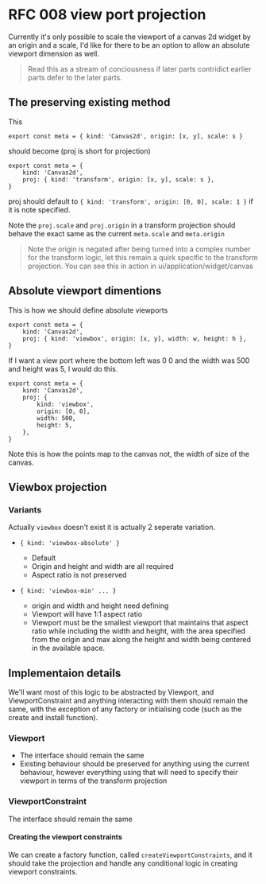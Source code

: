 # RFC 008 view port projection

Currently it's only possible to scale the viewport
of a canvas 2d widget by an origin and a scale, I'd
like for there to be an option to allow an absolute
viewport dimension as well.

> Read this as a stream of conciousness if later parts
> contridict earlier parts defer to the later parts.

## The preserving existing method

This

```
export const meta = { kind: 'Canvas2d', origin: [x, y], scale: s }
```

should become (proj is short for projection)

```
export const meta = {
    kind: 'Canvas2d',
    proj: { kind: 'transform', origin: [x, y], scale: s },
}
```

proj should default to `{ kind: 'transform', origin: [0, 0], scale: 1 }`
if it is note specified.

Note the `proj.scale` and `proj.origin` in a transform
projection should behave the exact same as the
current `meta.scale` and `meta.origin`

> Note the origin is negated after being turned into
  a complex number for the transform logic, let this
  remain a quirk specific to the transform projection.
  You can see this in action in ui/application/widget/canvas

## Absolute viewport dimentions

This is how we should define absolute viewports

```
export const meta = {
    kind: 'Canvas2d',
    proj: { kind: 'viewbox', origin: [x, y], width: w, height: h },
}
```

If I want a view port where the bottom left was 0 0 and the
width was 500 and height was 5, I would do this.

```
export const meta = {
    kind: 'Canvas2d',
    proj: {
        kind: 'viewbox',
        origin: [0, 0],
        width: 500,
        height: 5,
    },
}
```

Note this is how the points map to the canvas not, the width of size of the canvas.

## Viewbox projection
### Variants

Actually `viewbox` doesn't exist it is actually 2
seperate variation.

- `{ kind: 'viewbox-absolute' }`
  - Default
  - Origin and height and width are all required
  - Aspect ratio is not preserved

- `{ kind: 'viewbox-min' ... }`
  - origin and width and height need defining
  - Viewport will have 1:1 aspect ratio
  - Viewport must be the smallest viewport
    that maintains that aspect ratio while
    including the width and height, with the
    area specified from the origin and max
    along the height and width being centered
    in the available space.

## Implementaion details

We'll want most of this logic to be abstracted by
Viewport, and ViewportConstraint and anything
interacting with them should remain the same, with
the exception of any factory or initialising code
(such as the create and install function).

### Viewport

- The interface should remain the same
- Existing behaviour should be preserved for
  anything using the current behaviour, however
  everything using that will need to specify their
  viewport in terms of the transform projection

### ViewportConstraint

The interface should remain the same

#### Creating the viewport constraints

We can create a factory function, called
`createViewportConstraints`, and it should
take the projection and handle any conditional
logic in creating viewport constraints.


